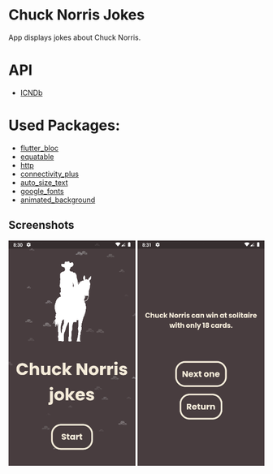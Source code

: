 # Chuck Norris Jokes
App displays jokes about Chuck Norris.

# API
- [ICNDb](http://www.icndb.com/api/)

# Used Packages:
- [flutter_bloc](https://pub.dev/packages/flutter_bloc)
- [equatable](https://pub.dev/packages/equatable)
- [http](https://pub.dev/packages/http)
- [connectivity_plus](https://pub.dev/packages/connectivity_plus)
- [auto_size_text](https://pub.dev/packages/auto_size_text)
- [google_fonts](https://pub.dev/packages/google_fonts)
- [animated_background](https://pub.dev/packages/animated_background)

## Screenshots
<p float="left">
  <img src="assets/readme_screenshots/ss1.png" width="250" />
  <img src="assets/readme_screenshots/ss2.png" width="250" />
</p>

